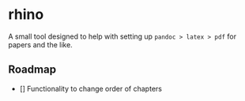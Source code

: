 # rhino
A small tool designed to help with setting up `pandoc > latex > pdf` for papers and the like.

## Roadmap

- [] Functionality to change order of chapters
